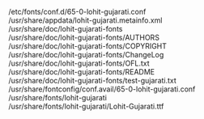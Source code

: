 /etc/fonts/conf.d/65-0-lohit-gujarati.conf  
/usr/share/appdata/lohit-gujarati.metainfo.xml  
/usr/share/doc/lohit-gujarati-fonts  
/usr/share/doc/lohit-gujarati-fonts/AUTHORS  
/usr/share/doc/lohit-gujarati-fonts/COPYRIGHT  
/usr/share/doc/lohit-gujarati-fonts/ChangeLog  
/usr/share/doc/lohit-gujarati-fonts/OFL.txt  
/usr/share/doc/lohit-gujarati-fonts/README  
/usr/share/doc/lohit-gujarati-fonts/test-gujarati.txt  
/usr/share/fontconfig/conf.avail/65-0-lohit-gujarati.conf  
/usr/share/fonts/lohit-gujarati  
/usr/share/fonts/lohit-gujarati/Lohit-Gujarati.ttf  
